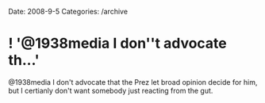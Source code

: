 Date: 2008-9-5
Categories: /archive

# ! '@1938media I don''t advocate th...'

@1938media I don't advocate that the Prez let broad opinion decide for him, but I certianly don't want somebody just  reacting from the gut.
